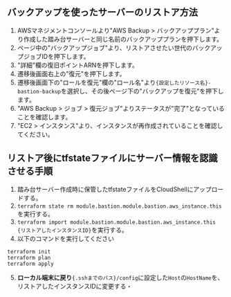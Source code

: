 ## バックアップを使ったサーバーのリストア方法

1. AWSマネジメントコンソールより"AWS Backup > バックアッププラン"より作成した踏み台サーバーと同じ名前のバックアッププランを押下します。
2. ページ中の"バックアップジョブ"より、リストアさせたい世代のバックアップジョブIDを押下します。
3. "詳細"欄の復旧ポイントARNを押下します。
4. 遷移後画面右上の"復元"を押下します。
5. 遷移後画面下の"ロールを復元"欄の"ロール名"より`{設定したリソース名}-bastion-backup`を選択し、その後ページ下の"バックアップを復元"を押下します。
6. "AWS Backup > ジョブ > 復元ジョブ"よりステータスが"完了"となっていることを確認します。
7. "EC2 > インスタンス"より、インスタンスが再作成されていることを確認してください。

## リストア後にtfstateファイルにサーバー情報を認識させる手順

1. 踏み台サーバー作成時に保管したtfstateファイルをCloudShellにアップロードする。
2. `terraform state rm module.bastion.module.bastion.aws_instance.this`を実行する。
3. `terraform import module.bastion.module.bastion.aws_instance.this {リストアしたインスタンスID}`を実行する。
4. 以下のコマンドを実行してください
```
terraform init
terraform plan
terraform apply
```
5. **ローカル端末に戻り**`{.sshまでのパス}/config`に設定した`Host`の`HostName`を、リストアしたインスタンスIDに変更する・